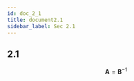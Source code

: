 ```yaml
---
id: doc_2_1
title: document2.1
sidebar_label: Sec 2.1
---
```


<script>
MathJax = {
  tex: {
    inlineMath: [['$', '$'], ['\\(', '\\)']]
  }
};
</script>
<script id="MathJax-script" async
  src="https://cdn.jsdelivr.net/npm/mathjax@3/es5/tex-chtml.js">
</script>

## 2.1 

$$\boldsymbol{A} = \boldsymbol{B}^{-1}$$
